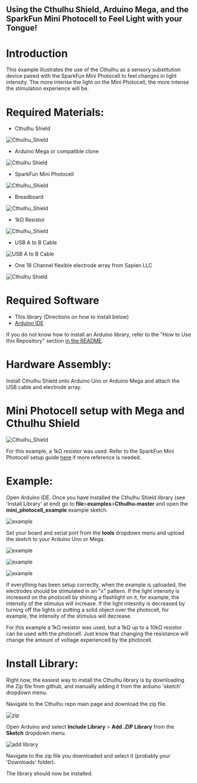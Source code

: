 ## Using the Cthulhu Shield, Arduino Mega, and the SparkFun Mini Photocell to Feel Light with your Tongue!

# Introduction

This example illustrates the use of the Cthulhu as a sensory substitution device paired with the SparkFun Mini Photocell to feel changes in light intensity. The more intense the light on the Mini Photocell, the more intense the stimulation experience will be.

# Required Materials:

* Cthulhu Shield

![Cthulhu_Shield](https://github.com/SapienLLCdev/Cthulhu/blob/master/jpgs/cthulhusmall.jpg?raw=true)

* Arduino Mega or compatible clone

![Cthulhu Shield](https://github.com/SapienLLCdev/Cthulhu/blob/master/jpgs/megasmall.jpg?raw=true)

* SparkFun Mini Photocell

![Cthulhu_Shield](https://github.com/SapienLLCdev/Cthulhu/blob/master/jpgs/mini_photocell.jpg?raw=true)

* Breadboard

![Cthulhu_Shield](https://github.com/SapienLLCdev/Cthulhu/blob/master/jpgs/breadboard.jpg?raw=true)

* 1kΩ Resistor

![Cthulhu_Shield](https://github.com/SapienLLCdev/Cthulhu/blob/master/jpgs/1KOhm.jpg?raw=true)

* USB A to B Cable

![USB A to B Cable](https://github.com/SapienLLCdev/Cthulhu/blob/master/jpgs/usbsmall.jpg?raw=true)

* One 18 Channel flexible electrode array from Sapien LLC

![Cthulhu Shield](https://github.com/SapienLLCdev/Cthulhu/blob/master/jpgs/ribbonsmall.jpg?raw=true)

# Required Software
* This library (Directions on how to install below)
* [Arduino IDE](https://www.arduino.cc/en/Main/Software)

If you do not know how to install an Arduino library, refer to the "How to Use this Repository" section [in the README](https://github.com/SapienLLCdev/Cthulhu). 

# Hardware Assembly:
Install Cthulhu Shield onto Arduino Uno or Arduino Mega and attach the USB cable and electrode array. 

# Mini Photocell setup with Mega and Cthulhu Shield 

![Cthulhu_Shield](https://github.com/SapienLLCdev/Cthulhu/blob/master/jpgs/mini_photocell_setup.JPG?raw=true)

For this example, a 1kΩ resistor was used. Refer to the SparkFun Mini Photocell setup guide [here](https://learn.sparkfun.com/tutorials/photocell-hookup-guide/all) if more reference is needed.

# Example:
Open Arduino IDE. Once you have installed the Cthulhu Shield library (see 'Install Library' at end) go to **file**>**examples**>**Cthulhu-master** and open the **mini_photocell_example** example sketch.

![example](https://github.com/SapienLLCdev/Cthulhu/blob/master/jpgs/mini_photocell_example.JPG?raw=true)

Set your board and serial port from the **tools** dropdown menu and upload the sketch to your Arduino Uno or Mega.

![example](https://github.com/SapienLLCdev/Cthulhu/blob/master/jpgs/mini_photocell_brd_select.JPG?raw=true)

![example](https://github.com/SapienLLCdev/Cthulhu/blob/master/jpgs/mini_photocell_port.JPG?raw=true)

![example](https://github.com/SapienLLCdev/Cthulhu/blob/master/jpgs/mini_photocell_upload.JPG?raw=true)

If everything has been setup correctly, when the example is uploaded, the electrodes should be stimulated in an "x" pattern. If the light intensity is increased on the photocell by shining a flashlight on it, for example, the intensity of the stimulus will increase. If the light intesnity is decreased by turning off the lights or putting a solid object over the photocell, for example, the intensity of the stimulus will decrease.

For this example a 1kΩ resistor was used, but a 1kΩ up to a 10kΩ resistor can be used with the photocell. Just know that changing the resistance will change the amount of voltage experienced by the photocell.
 
# Install Library:

Right now, the easiest way to install the Cthulhu library is by downloading the Zip file from github, and manually adding it from the arduino 'sketch' dropdown menu.

Navigate to the Cthulhu repo main page and download the zip file.

![zip](https://github.com/SapienLLCdev/Cthulhu/blob/master/jpgs/download_zip.jpg?raw=true)

Open Arduino and select **Include Library** > **Add .ZIP Library** from the **Sketch** dropdown menu.

![add library](https://github.com/SapienLLCdev/Cthulhu/blob/master/jpgs/arduino_add_zip_library.jpg?raw=true)

Navigate to the zip file you downloaded and select it (probably your 'Downloads' folder). 

The library should now be installed. 



